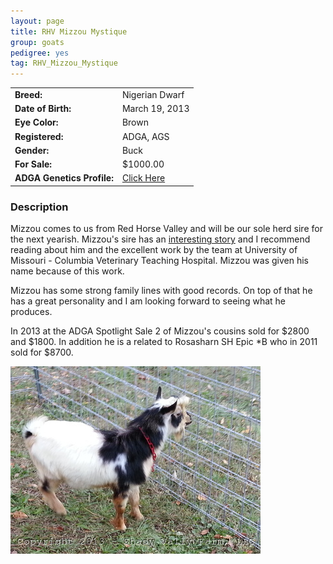 ```yaml
---
layout: page
title: RHV Mizzou Mystique
group: goats
pedigree: yes
tag: RHV_Mizzou_Mystique
---
```


| | |
|:---|:---
|**Breed:**|Nigerian Dwarf
|**Date of Birth:**|March 19, 2013
|**Eye Color:**|Brown
|**Registered:**|ADGA, AGS
|**Gender:**|Buck
|**For Sale:**|$1000.00
|**ADGA Genetics Profile:**|[Click Here](http://www.adgagenetics.org/GoatDetail.aspx?RegNumber=D001682628)

### Description

Mizzou comes to us from Red Horse Valley and will be our sole herd sire for the next yearish. 
Mizzou's sire has an [interesting story](http://www.redhorsevalley.com/centos-story/) and I recommend reading
about him and the excellent work by the team at University of Missouri - Columbia Veterinary Teaching Hospital. Mizzou was
given his name because of this work. 

Mizzou has some strong family lines with good records. On top of that he has a great personality and I am looking forward
to seeing what he produces.

In 2013 at the ADGA Spotlight Sale 2 of Mizzou's cousins sold for $2800 and $1800. In addition he is a related to
Rosasharn SH Epic \*B who in 2011 sold for $8700.

<img src="/images/goats/RHV_Mizzou_Mystique/1.jpg" alt="Image of RHV Mizzou Mystique" class="pic"/>

